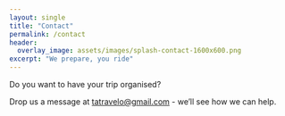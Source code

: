 ```yaml
---
layout: single
title: "Contact"
permalink: /contact
header:
  overlay_image: assets/images/splash-contact-1600x600.png
excerpt: "We prepare, you ride"
---
```


Do you want to have your trip organised?

Drop us a message at <a href="mailto:tatravelo@gmail.com">tatravelo@gmail.com</a> - we’ll see how we can help.
